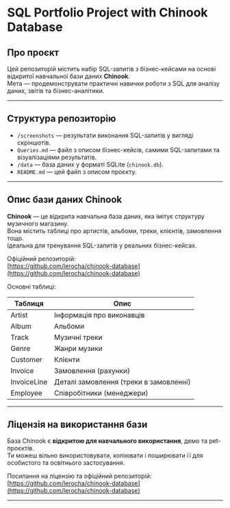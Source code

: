 # SQL Portfolio Project with Chinook Database

## Про проєкт

Цей репозиторій містить набір SQL-запитів з бізнес-кейсами на основі відкритої навчальної бази даних **Chinook**.  
Мета — продемонструвати практичні навички роботи з SQL для аналізу даних, звітів та бізнес-аналітики.

---

## Структура репозиторію

- `/screenshots` — результати виконання SQL-запитів у вигляді скріншотів.  
- `Queries.md` — файл з описом бізнес-кейсів, самими SQL-запитами та візуалізаціями результатів.  
- `/data` — база даних у форматі SQLite (`chinook.db`).  
- `README.md` — цей файл з описом проєкту.

---

## Опис бази даних Chinook

**Chinook** — це відкрита навчальна база даних, яка імітує структуру музичного магазину.  
Вона містить таблиці про артистів, альбоми, треки, клієнтів, замовлення тощо.  
Ідеальна для тренування SQL-запитів у реальних бізнес-кейсах.

Офіційний репозиторій:  
[https://github.com/lerocha/chinook-database](https://github.com/lerocha/chinook-database)

Основні таблиці:

| Таблиця     | Опис                                  |
|-------------|-------------------------------------|
| Artist      | Інформація про виконавців            |
| Album       | Альбоми                            |
| Track       | Музичні треки                      |
| Genre       | Жанри музики                       |
| Customer    | Клієнти                           |
| Invoice     | Замовлення (рахунки)               |
| InvoiceLine | Деталі замовлення (треки в замовленні) |
| Employee    | Співробітники (менеджери)          |

---

## Ліцензія на використання бази

База Chinook є **відкритою для навчального використання**, демо та pet-проєктів.  
Ти можеш вільно використовувати, копіювати і поширювати її для особистого та освітнього застосування.

Посилання на ліцензію та офіційний репозиторій:  
[https://github.com/lerocha/chinook-database](https://github.com/lerocha/chinook-database)

---
